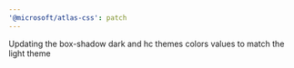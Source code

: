 ```yaml
---
'@microsoft/atlas-css': patch
---
```


Updating the box-shadow dark and hc themes colors values to match the light theme
